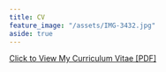 ```yaml
---
title: CV
feature_image: "/assets/IMG-3432.jpg"
aside: true
---
```


[Click to View My Curriculum Vitae [PDF]](http://jvhagey.github.io/files/CV_Hagey_Jill_2020.pdf)
